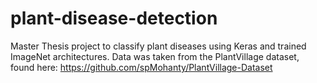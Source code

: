 # plant-disease-detection

Master Thesis project to classify plant diseases using Keras and trained ImageNet architectures. Data was taken from the PlantVillage dataset, found here: 
https://github.com/spMohanty/PlantVillage-Dataset

